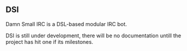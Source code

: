 DSI
---
Damn Small IRC is a DSL-based modular IRC bot.

DSI is still under development, there will be no documentation untill the
project has hit one if its milestones.
